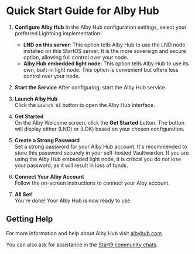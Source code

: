 # Quick Start Guide for Alby Hub

1. **Configure Alby Hub**
   In the Alby Hub configuration settings, select your preferred Lightning implementation:

   - **LND on this server**: This option tells Alby Hub to use the LND node installed on this StartOS server. It is the more sovereign and secure option, allowing full control over your node.
   - **Alby Hub embedded light node**: This option tells Alby Hub to use its own, built-in light node. This option is convenient but offers less control over your node.

2. **Start the Service**
   After configuring, start the Alby Hub service.

3. **Launch Alby Hub**  
   Click the `Launch UI` button to open the Alby Hub interface.

4. **Get Started**  
   On the Alby Welcome screen, click the **Get Started** button. The button will display either (LND) or (LDK) based on your chosen configuration.

5. **Create a Strong Password**  
   Set a strong password for your Alby Hub account. It's recommended to store this password securely in your self-hosted Vaultwarden. If you are using the Alby Hub embedded light node, it is critical you do not lose your password, as it will result in loss of funds.

6. **Connect Your Alby Account**  
   Follow the on-screen instructions to connect your Alby account.

7. **All Set!**  
   You're done! Your Alby Hub is now ready to use.

## Getting Help

For more information and help about Alby Hub visit [albyhub.com](https://albyhub.com/)

You can also ask for assistance in the [Start9 community chats](https://start9.com/contact).
